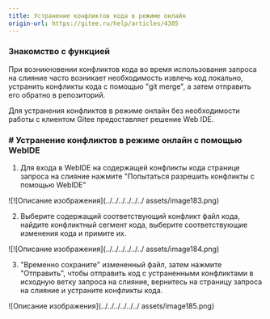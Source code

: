 ```yaml
---
title: Устранение конфликтов кода в режиме онлайн
origin-url: https://gitee.ru/help/articles/4305
---
```



### **Знакомство с функцией**

При возникновении конфликтов кода во время использования запроса на слияние часто возникает необходимость извлечь код локально, устранить конфликты кода с помощью "git merge", а затем отправить его обратно в репозиторий.

Для устранения конфликтов в режиме онлайн без необходимости работы с клиентом Gitee предоставляет решение Web IDE.

### # **Устранение конфликтов в режиме онлайн с помощью WebIDE**

1. Для входа в WebIDE на содержащей конфликты кода странице запроса на слияние нажмите "Попытаться разрешить конфликты с помощью WebIDE"

![![Описание изображения](../../../../../../ assets/image183.png)

2. Выберите содержащий соответствующий конфликт файл кода, найдите конфликтный сегмент кода, выберите соответствующие изменения кода и примите их.

![![Описание изображения](../../../../../../ assets/image184.png)

3. "Временно сохраните" измененный файл, затем нажмите "Отправить", чтобы отправить код с устраненными конфликтами в исходную ветку запроса на слияние, вернитесь на страницу запроса на слияние и устраните конфликты кода.

![Описание изображения](../../../../../../ assets/image185.png)